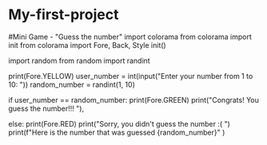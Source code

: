 # My-first-project
#Mini Game - "Guess the number"
import colorama
from colorama import init
from colorama import Fore, Back, Style
init()

import random
from random import randint

print(Fore.YELLOW)
user_number = int(input("Enter your number from 1 to 10: "))
random_number = randint(1, 10)

if user_number == random_number:
    print(Fore.GREEN)
    print("Congrats! You guess the number!!! "),

else:
    print(Fore.RED)
    print("Sorry, you didn't guess the number :( ")
    print(f"Here is the number that was guessed {random_number}" )
